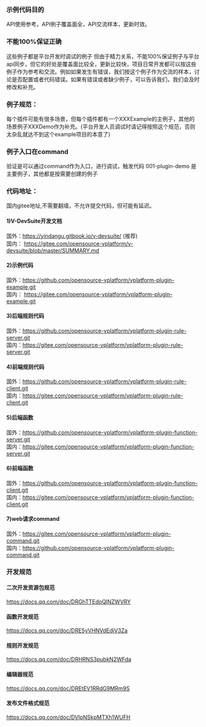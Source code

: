### 示例代码目的

API使用参考，API例子覆盖面全，API交流样本，更新时效。

### 不能100%保证正确

这些例子都是平台开发时调试的例子
但由于精力关系，不能100%保证例子与平台api同步，但它的好处是覆盖面比较全，更新比较快，项目日常开发都可以按这些例子作为参考和交流。例如如果发生有错误，我们按这个例子作为交流的样本，讨论是否配置或者代码错误。如果有错误或者缺少例子，可以告诉我们，我们会及时修改和补充。

### 例子规范：

每个插件可能有很多场景，但每个插件都有一个XXXExample的主例子，其他的场景例子XXXDemo作为补充。(平台开发人员调试时请记得按照这个规范，否则太杂乱就达不到这个example项目的本意了)


### 例子入口在command
验证是可以通过command作为入口，进行调试，触发代码
001-plugin-demo 是主要例子，其他都是按需要创建的例子

### 代码地址：
国内gitee地址,不需要翻墙，不允许提交代码，但可能有延迟。
#### 1)V-DevSuite开发文档
国外：https://yindangu.gitbook.io/v-devsuite/ (推荐)<br/>
国内： https://gitee.com/opensource-vplatform/v-devsuite/blob/master/SUMMARY.md<br/>

#### 2)示例代码
国外：https://github.com/opensource-vplatform/vplatform-plugin-example.git<br/>
国内： https://gitee.com/opensource-vplatform/vplatform-plugin-example.git<br/>

#### 3)后端规则代码
国外：https://github.com/opensource-vplatform/vplatform-plugin-rule-server.git<br/>
国内：https://gitee.com/opensource-vplatform/vplatform-plugin-rule-server.git<br/>

#### 4)前端规则代码
国外：https://github.com/opensource-vplatform/vplatform-plugin-rule-client.git<br/>
国内：https://gitee.com/opensource-vplatform/vplatform-plugin-rule-client.git<br/>

#### 5)后端函数
国外：https://github.com/opensource-vplatform/vplatform-plugin-function-server.git<br/>
国内：https://gitee.com/opensource-vplatform/vplatform-plugin-function-server.git<br/>

#### 6)前端函数
国外：https://github.com/opensource-vplatform/vplatform-plugin-function-client.git<br/>
国内：https://gitee.com/opensource-vplatform/vplatform-plugin-function-client.git<br/>

#### 7)web请求command
国外：https://gitee.com/opensource-vplatform/vplatform-plugin-command.git<br/>
国内：https://github.com/opensource-vplatform/vplatform-plugin-command.git<br/>

### 开发规范
#### 二次开发资源包规范
https://docs.qq.com/doc/DRGhTTEdoQlNZWVRY </br>

#### 函数开发规范
https://docs.qq.com/doc/DRE5yVHNVdEdjV3Za </br>

#### 规则开发规范
https://docs.qq.com/doc/DRHRNS3pubkN2WFda </br>

#### 编辑器规范
https://docs.qq.com/doc/DREtEV1RRdG9MRm9S </br>

#### 发布文件格式规范
https://docs.qq.com/doc/DVlpNSkpMTXh1WUFH </br>